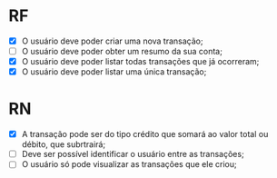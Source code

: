 # RF
- [x] O usuário deve poder criar uma nova transação;
- [ ] O usuário deve poder obter um resumo da sua conta;
- [x] O usuário deve poder listar todas transações que já ocorreram;
- [x] O usuário deve poder listar uma única transação;

# RN
- [x] A transação pode ser do tipo crédito que somará ao valor total ou débito, que subrtrairá;
- [ ] Deve ser possível identificar o usuário entre as transações;
- [ ] O usuário só pode visualizar as transações que ele criou;
